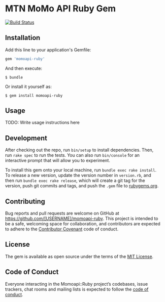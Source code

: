 # MTN MoMo API Ruby Gem

[![Build Status](https://travis-ci.com/sparkplug/momoapi-ruby.svg?branch=master)](https://travis-ci.com/sparkplug/momoapi-ruby)

## Installation

Add this line to your application's Gemfile:

```ruby
gem 'momoapi-ruby'
```

And then execute:

    $ bundle

Or install it yourself as:

    $ gem install momoapi-ruby

## Usage

TODO: Write usage instructions here

## Development

After checking out the repo, run `bin/setup` to install dependencies. Then, run `rake spec` to run the tests. You can also run `bin/console` for an interactive prompt that will allow you to experiment.

To install this gem onto your local machine, run `bundle exec rake install`. To release a new version, update the version number in `version.rb`, and then run `bundle exec rake release`, which will create a git tag for the version, push git commits and tags, and push the `.gem` file to [rubygems.org](https://rubygems.org).

## Contributing

Bug reports and pull requests are welcome on GitHub at https://github.com/[USERNAME]/momoapi-ruby. This project is intended to be a safe, welcoming space for collaboration, and contributors are expected to adhere to the [Contributor Covenant](http://contributor-covenant.org) code of conduct.

## License

The gem is available as open source under the terms of the [MIT License](https://opensource.org/licenses/MIT).

## Code of Conduct

Everyone interacting in the Momoapi::Ruby project’s codebases, issue trackers, chat rooms and mailing lists is expected to follow the [code of conduct](https://github.com/[USERNAME]/momoapi-ruby/blob/master/CODE_OF_CONDUCT.md).
